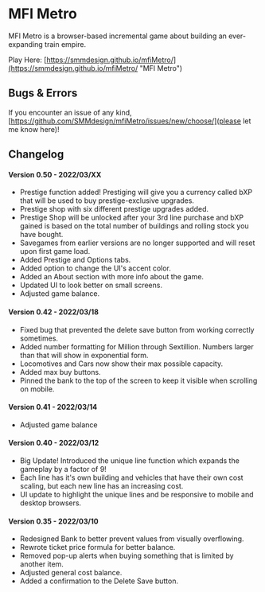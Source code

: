 # MFI Metro

MFI Metro is a browser-based incremental game about building an ever-expanding train empire.

Play Here: [https://smmdesign.github.io/mfiMetro/](https://smmdesign.github.io/mfiMetro/ "MFI Metro")


## Bugs & Errors

If you encounter an issue of any kind, [https://github.com/SMMdesign/mfiMetro/issues/new/choose/](please let me know here)!


## Changelog

#### Version 0.50 - 2022/03/XX

- Prestige function added! Prestiging will give you a currency called bXP that will be used to buy prestige-exclusive upgrades.
- Prestige shop with six different prestige upgrades added.
- Prestige Shop will be unlocked after your 3rd line purchase and bXP gained is based on the total number of buildings and rolling stock you have bought.
- Savegames from earlier versions are no longer supported and will reset upon first game load.
- Added Prestige and Options tabs.
- Added option to change the UI's accent color.
- Added an About section with more info about the game.
- Updated UI to look better on small screens.
- Adjusted game balance.


#### Version 0.42 - 2022/03/18

- Fixed bug that prevented the delete save button from working correctly sometimes.
- Added number formatting for Million through Sextillion. Numbers larger than that will show in exponential form.
- Locomotives and Cars now show their max possible capacity.
- Added max buy buttons.
- Pinned the bank to the top of the screen to keep it visible when scrolling on mobile.


#### Version 0.41 - 2022/03/14

- Adjusted game balance


#### Version 0.40 - 2022/03/12

- Big Update! Introduced the unique line function which expands the gameplay by a factor of 9!
- Each line has it's own building and vehicles that have their own cost scaling, but each new line has an increasing cost.
- UI update to highlight the unique lines and be responsive to mobile and desktop browsers.


#### Version 0.35 - 2022/03/10

- Redesigned Bank to better prevent values from visually overflowing.
- Rewrote ticket price formula for better balance.
- Removed pop-up alerts when buying something that is limited by another item.
- Adjusted general cost balance.
- Added a confirmation to the Delete Save button.
